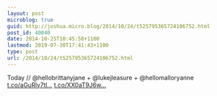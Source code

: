 ```yaml
---
layout: post
microblog: true
guid: http://joshua.micro.blog/2014/10/24/t525795365724106752.html
post_id: 40040
date: 2014-10-25T10:45:58+1100
lastmod: 2019-07-30T17:41:43+1100
type: post
url: /2014/10/24/t525795365724106752.html
---
```

Today // @hellobrittanyjane + @lukejleasure + @hellomalloryanne [t.co/aGuRly7tl...](http://t.co/aGuRly7tlc) [t.co/XX0aT9J6w...](http://t.co/XX0aT9J6wR)
